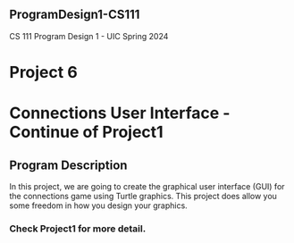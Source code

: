 ## ProgramDesign1-CS111
CS 111 Program Design 1 - UIC Spring 2024

# Project 6
# Connections User Interface - Continue of Project1
## Program Description

In this project, we are going to create the graphical user interface (GUI) for the connections game using Turtle graphics.  This project does allow you some freedom in how you design your graphics.

### Check Project1 for more detail.
